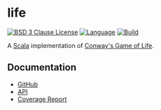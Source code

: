 # life

[![BSD 3 Clause License](https://img.shields.io/github/license/nigeleke/life?style=plastic)](https://github.com/nigeleke/life/blob/master/LICENSE)
[![Language](https://img.shields.io/badge/language-Scala-blue.svg?style=plastic)](https://www.scala-lang.org)
[![Build](https://img.shields.io/github/workflow/status/nigeleke/life/Build?style=plastic)](https://github.com/nigeleke/life/actions/workflows/scala.yml)

A [Scala](https://scala-lang.org/) implementation of [Conway's Game of Life](https://en.wikipedia.org/wiki/Conway%27s_Game_of_Life).

## Documentation

  * [GitHub](https://github.com/nigeleke/life)
  * [API](api/index.html)
  * [Coverage Report](coverage/index.html)
